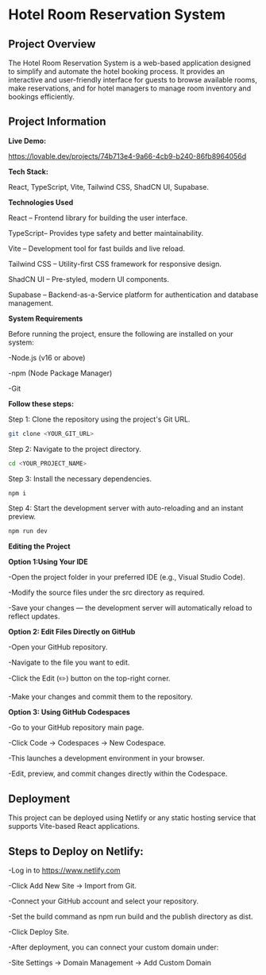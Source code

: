 # Hotel Room Reservation System

## Project Overview

The Hotel Room Reservation System is a web-based application designed to simplify and automate the hotel booking process. It provides an interactive and user-friendly interface for guests to browse available rooms, make reservations, and for hotel managers to manage room inventory and bookings efficiently.

## Project Information

**Live Demo:**

https://lovable.dev/projects/74b713e4-9a66-4cb9-b240-86fb8964056d

**Tech Stack:**

React, TypeScript, Vite, Tailwind CSS, ShadCN UI, Supabase.

**Technologies Used**

React – Frontend library for building the user interface.

TypeScript– Provides type safety and better maintainability.

Vite – Development tool for fast builds and live reload.

Tailwind CSS – Utility-first CSS framework for responsive design.

ShadCN UI – Pre-styled, modern UI components.

Supabase – Backend-as-a-Service platform for authentication and database management.

**System Requirements**

Before running the project, ensure the following are installed on your system:

-Node.js (v16 or above)

-npm (Node Package Manager)

-Git

**Follow these steps:**


 Step 1: Clone the repository using the project's Git URL.
```sh
git clone <YOUR_GIT_URL>
```

 Step 2: Navigate to the project directory.
```sh
cd <YOUR_PROJECT_NAME>
```

 Step 3: Install the necessary dependencies.
```sh
npm i
```

 Step 4: Start the development server with auto-reloading and an instant preview.
```sh
npm run dev
```

**Editing the Project**

**Option 1:Using Your IDE**

-Open the project folder in your preferred IDE (e.g., Visual Studio Code).

-Modify the source files under the src directory as required.

-Save your changes — the development server will automatically reload to reflect updates.

**Option 2: Edit Files Directly on GitHub**

-Open your GitHub repository.

-Navigate to the file you want to edit.

-Click the Edit (✏️) button on the top-right corner.

-Make your changes and commit them to the repository.

**Option 3: Using GitHub Codespaces**

-Go to your GitHub repository main page.

-Click Code → Codespaces → New Codespace.

-This launches a development environment in your browser.

-Edit, preview, and commit changes directly within the Codespace.

## Deployment

This project can be deployed using Netlify or any static hosting service that supports Vite-based React applications.

## Steps to Deploy on Netlify:

-Log in to https://www.netlify.com

-Click Add New Site → Import from Git.

-Connect your GitHub account and select your repository.

-Set the build command as npm run build and the publish directory as dist.

-Click Deploy Site.

-After deployment, you can connect your custom domain under:

-Site Settings → Domain Management → Add Custom Domain
